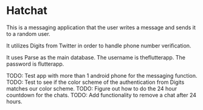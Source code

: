 # Hatchat

This is a messaging application that the user writes a message and sends it to a random user.

It utilizes Digits from Twitter in order to handle phone number verification.

It uses Parse as the main database. The username is theflutterapp. The password is flutterapp.

TODO: Test app with more than 1 android phone for the messaging function.
TODO: Test to see if the color scheme of the authentication from Digits matches our color scheme.
TODO: Figure out how to do the 24 hour countdown for the chats.
TODO: Add functionality to remove a chat after 24 hours.

